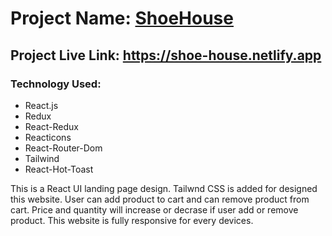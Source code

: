 # Project Name: [ShoeHouse](https://shoe-house.netlify.app)

## Project Live Link: https://shoe-house.netlify.app

### Technology Used:

- React.js
- Redux
- React-Redux
- Reacticons
- React-Router-Dom
- Tailwind
- React-Hot-Toast

<p>
This is a React UI landing page design. Tailwnd CSS is added for designed this website. User can add product to cart and can remove product from cart. Price and quantity will increase or decrase if user add or remove product. This website is fully responsive for every devices.
</p>

